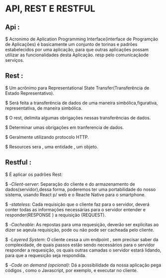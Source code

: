 # API, REST E RESTFUL

 ## Api : 
$ Acronimo de Aplication Programming Interface(interface de Programção de Aplicações) é basicamente um conjunto de torinas e padrões estabelecidos por uma aplicação, para que outras aplicações possam utilizar as funcionalidades desta Aplicação. resp pelo comunicaçãode serviços.

 ## Rest :
$ Um acrônimo para Representational State Transfer(Transferência de Estado Representativo).

$ Será feita a transferência de dados de uma maneira simbólica,figurativa, representativa, de maneira simbólica.

$ O rest, delimita algumas obrigações nessas transferências de dados.

$ Determinar umas obrigações em tranferencia de dados.

$ Geralmente utilizando protocolo HTTP.

$ Resources sera , uma entidade , um objeto.

 ## Restful :

$ É aplicar os padrões Rest:

$ -_Client-server_: Separação do cliente e do armazenamento de dados(servidor),dessa forma, poderemos ter uma portabilidade do nosso sistema, usando React p/ web e o Reacte Native para o smartphone.

$ -_stateless_: Cada requisição que o cliente faz para o servidor, deverá conter todas as informações necessárias para o servidor entender e responder(RESPONSE ) a requisição (REQUEST).

$ -_Cacheable_: As repostas para uma requesição, deverão ser explicitas ao dizer se aqeula requisição, pode ou não pode ser cacheada pelo cliente.

$ -_Layered System_: O cliente cessa a um endpoint , sem precisar saber da complexidade, de quais passos estão sendo necessários para o servidor responder a requesição, os quais outras camadas o servidor estará lidando, para que a requesição seja respondida.

$ -_Code on demand (opcional)_: Dá a possibilidade da nossa aplicação pega códigos , como o Javascript, por exemplo, e executar no cliente. 
